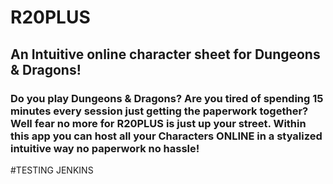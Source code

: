 # R20PLUS
## An Intuitive online character sheet for Dungeons & Dragons!

### Do you play Dungeons & Dragons? Are you tired of spending 15 minutes every session just getting the paperwork together? Well fear no more for R20PLUS is just up your street. Within this app you can host all your Characters ONLINE in a styalized intuitive way no paperwork no hassle!

#TESTING JENKINS
